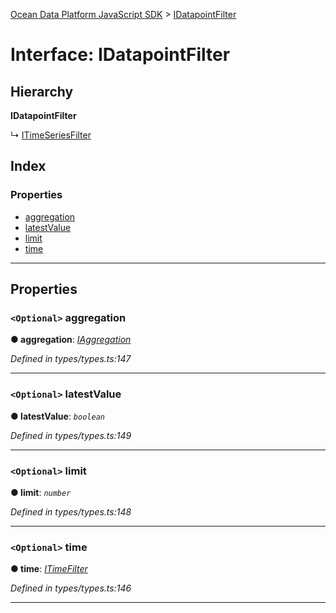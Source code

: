 [Ocean Data Platform JavaScript SDK](../README.md) > [IDatapointFilter](../interfaces/idatapointfilter.md)

# Interface: IDatapointFilter

## Hierarchy

**IDatapointFilter**

↳  [ITimeSeriesFilter](itimeseriesfilter.md)

## Index

### Properties

* [aggregation](idatapointfilter.md#aggregation)
* [latestValue](idatapointfilter.md#latestvalue)
* [limit](idatapointfilter.md#limit)
* [time](idatapointfilter.md#time)

---

## Properties

<a id="aggregation"></a>

### `<Optional>` aggregation

**● aggregation**: *[IAggregation](iaggregation.md)*

*Defined in types/types.ts:147*

___
<a id="latestvalue"></a>

### `<Optional>` latestValue

**● latestValue**: *`boolean`*

*Defined in types/types.ts:149*

___
<a id="limit"></a>

### `<Optional>` limit

**● limit**: *`number`*

*Defined in types/types.ts:148*

___
<a id="time"></a>

### `<Optional>` time

**● time**: *[ITimeFilter](itimefilter.md)*

*Defined in types/types.ts:146*

___

